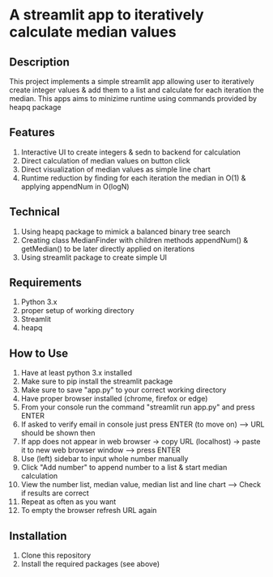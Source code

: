 # A streamlit app to iteratively calculate median values

## Description
This project implements a simple streamlit app allowing user to iteratively create integer values & add them to a list and calculate for each iteration the median. This apps aims to minizime runtime using commands provided by heapq package  

## Features
1. Interactive UI to create integers & sedn to backend for calculation
2. Direct calculation of median values on button click
3. Direct visualization of median values as simple line chart
4. Runtime reduction by finding for each iteration the median in O(1) & applying appendNum in O(logN)

## Technical
1. Using heapq package to mimick a balanced binary tree search
2.  Creating class MedianFinder with children methods appendNum() & getMedian() to be later directly applied on iterations
3.   Using streamlit package to create simple UI

## Requirements
1. Python 3.x
2. proper setup of working directory
3. Streamlit
4. heapq

## How to Use
1. Have at least python 3.x installed
2. Make sure to pip install the streamlit package
3. Make sure to save "app.py" to your correct working directory
4. Have proper browser installed (chrome, firefox or edge)
5. From your console run the command "streamlit run app.py" and press ENTER
6. If asked to verify email in console just press ENTER (to move on) --> URL should be shown then
7. If app does not appear in web browser -> copy URL (localhost) -> paste it to new web browser window --> press ENTER
8. Use (left) sidebar to input whole number manually
9. Click "Add number" to append number to a list & start median calculation
10. View the number list, median value, median list and line chart --> Check if results are correct
11. Repeat as often as you want
12. To empty the browser refresh URL again

## Installation
1. Clone this repository
2. Install the required packages (see above)
